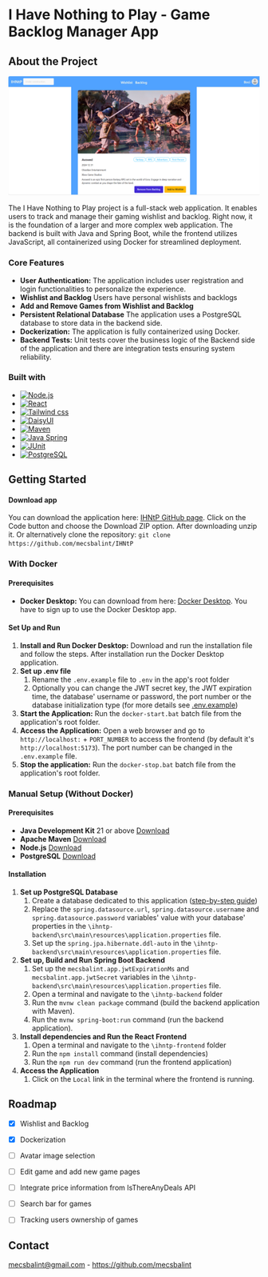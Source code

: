 # I Have Nothing to Play - Game Backlog Manager App

## About the Project

![IHNtP screenshot][screenshot]

The I Have Nothing to Play project is a full-stack web application. It enables users to track and manage their gaming wishlist and backlog. Right now, it is the foundation of a larger and more complex web application. The backend is built with Java and Spring Boot, while the frontend utilizes JavaScript, all containerized using Docker for streamlined deployment. 


### Core Features

* **User Authentication:** The application includes user registration and login functionalities to personalize the experience.
* **Wishlist and Backlog** Users have personal wishlists and backlogs
* **Add and Remove Games from Wishlist and Backlog**
* **Persistent Relational Database** The application uses a PostgreSQL database to store data in the backend side.
* **Dockerization:** The application is fully containerized using Docker.
* **Backend Tests:** Unit tests cover the business logic of the Backend side of the application and there are integration tests ensuring system reliability.


### Built with

* [![Node.js][Node-ico]][Node-url]
* [![React][React-ico]][React-url]
* [![Tailwind css][Tailwind-ico]][Tailwind-url]
* [![DaisyUI][DaisyUI-ico]][DaisyUI-url]
* [![Maven][Maven-ico]][Maven-url]
* [![Java Spring][JavaSpring-ico]][JavaSpring-url]
* [![JUnit][JUnit-ico]][JUnit-url]
* [![PostgreSQL][PostgreSQL-ico]][PostgreSQL-url]


## Getting Started

#### Download app

You can download the application here: [IHNtP GitHub page](https://github.com/mecsbalint/IHNtP). Click on the Code button and choose the Download ZIP option. After downloading unzip it.
Or alternatively clone the repository: ```git clone https://github.com/mecsbalint/IHNtP```

### With Docker

#### Prerequisites

* **Docker Desktop:** You can download from here: [Docker Desktop][Docker-Desktop]. You have to sign up to use the Docker Desktop app.

#### Set Up and Run
1. **Install and Run Docker Desktop:** Download and run the installation file and follow the steps. After installation run the Docker Desktop application.
2. **Set up .env file**
    1. Rename the `.env.example` file to `.env` in the app's root folder
    2. Optionally you can change the JWT secret key, the JWT expiration time, the database' username or password, the port number or the database initialization type (for more details see [.env.example](https://github.com/mecsbalint/IHNtP/blob/main/.env.example))
3. **Start the Application:** Run the `docker-start.bat` batch file from the application's root folder.
4. **Access the Application:** Open a web browser and go to `http://localhost:` + `PORT_NUMBER` to access the frontend (by default it's `http://localhost:5173`). The port number can be changed in the `.env.example` file.
5. **Stop the application:** Run the `docker-stop.bat` batch file from the application's root folder.

### Manual Setup (Without Docker)
#### Prerequisites

* **Java Development Kit** 21 or above [Download](https://www.oracle.com/java/technologies/downloads/)
* **Apache Maven** [Download](https://maven.apache.org/download.cgi)
* **Node.js** [Download](https://nodejs.org/en/download)
* **PostgreSQL** [Download](https://www.postgresql.org/download/)

#### Installation

1. **Set up PostgreSQL Database**
    1. Create a database dedicated to this application ([step-by-step guide](https://www.postgresql.org/docs/current/tutorial-createdb.html))
    2. Replace the `spring.datasource.url`, `spring.datasource.username` and `spring.datasource.password` variables' value with your database' properties in the `\ihntp-backend\src\main\resources\application.properties` file.
    3. Set up the `spring.jpa.hibernate.ddl-auto` in the `\ihntp-backend\src\main\resources\application.properties` file.
2. **Set up, Build and Run Spring Boot Backend**
    1. Set up the `mecsbalint.app.jwtExpirationMs` and `mecsbalint.app.jwtSecret` variables in the `\ihntp-backend\src\main\resources\application.properties` file.
    2. Open a terminal and navigate to the `\ihntp-backend` folder
    3. Run the `mvnw clean package` command (build the backend application with Maven).
    4. Run the `mvnw spring-boot:run` command (run the backend application).
3. **Install dependencies and Run the React Frontend**
    1. Open a terminal and navigate to the `\ihntp-frontend` folder
    2. Run the `npm install` command (install dependencies)
    3. Run the `npm run dev` command (run the frontend application)
4. **Access the Application**
    1. Click on the `Local` link in the terminal where the frontend is running.


## Roadmap

- [x] Wishlist and Backlog
- [x] Dockerization
- [ ] Avatar image selection
- [ ] Edit game and add new game pages
- [ ] Integrate price information from IsThereAnyDeals API
- [ ] Search bar for games
- [ ] Tracking users ownership of games


## Contact

mecsbalint@gmail.com - https://github.com/mecsbalint


<!-- Links -->

[Docker-Desktop]: https://www.docker.com/products/docker-desktop/

[screenshot]: readme_resources/ihntp_screenshot_01.png

[Node-ico]: https://img.shields.io/badge/Node.js-35495E?style=for-the-badge&logo=node.js
[Node-url]: https://nodejs.org/

[React-ico]: https://img.shields.io/badge/React-20232A?style=for-the-badge&logo=react
[React-url]: https://reactjs.org/

[Tailwind-ico]: https://img.shields.io/badge/Tailwind-35495E?style=for-the-badge&logo=tailwindcss
[Tailwind-url]: https://tailwindcss.com/

[DaisyUI-ico]: https://img.shields.io/badge/DaisyUI-DD0031?style=for-the-badge&logo=daisyui
[DaisyUI-url]: https://daisyui.com/

[Maven-ico]: https://img.shields.io/badge/Maven-0769AD?style=for-the-badge&logo=apachemaven
[Maven-url]: https://maven.apache.org/

[JavaSpring-ico]: https://img.shields.io/badge/Spring-FF2D20?style=for-the-badge&logo=spring
[JavaSpring-url]: https://spring.io/

[JUnit-ico]: https://img.shields.io/badge/JUnit-563D7C?style=for-the-badge&logo=junit5
[JUnit-url]: https://junit.org/junit5/

[PostgreSQL-ico]: https://img.shields.io/badge/PostgreSQL-4A4A55?style=for-the-badge&logo=postgresql
[PostgreSQL-url]: https://www.postgresql.org/
